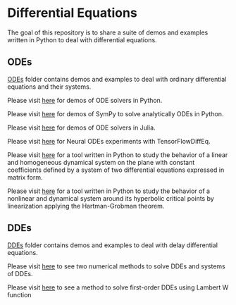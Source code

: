 # Differential Equations
The goal of this repository is to share a suite of demos and examples written in Python to deal with differential equations.

## ODEs
[ODEs](./ODEs) folder contains demos and examples to deal with ordinary differential equations and their systems.

Please visit [here](https://computationalmindset.com/en/neural-networks/ordinary-differential-equation-solvers.html) for demos of ODE solvers in Python.

Please visit [here](https://computationalmindset.com/en/mathematics/experiments-with-sympy-to-solve-odes-1st-order.html) for demos of SymPy to solve analytically ODEs in Python.

Please visit [here](https://computationalmindset.com/en/neural-networks/experiments-with-neural-odes-in-julia.html) for demos of ODE solvers in Julia.

Please visit [here](https://computationalmindset.com/en/neural-networks/experiments-with-neural-odes-in-python-with-tensorflowdiffeq.html) for Neural ODEs experiments with TensorFlowDiffEq.

Please visit [here](https://computationalmindset.com/en/mathematics/analyzer-of-a-constant-coefficient-linear-and-homogeneous-dynamical-system-on-plane.html) for a tool written in Python to study the behavior of a linear and homogeneous dynamical system on the plane with constant coefficients defined by a system of two differential equations expressed in matrix form.

Please visit [here](https://computationalmindset.com/en/mathematics/analyzer-of-a-nonlinear-autonomous-dynamical-system-on-plane-by-hartman-grobman-theorem.html) for a tool written in Python to study the behavior of a nonlinear and dynamical system around its hyperbolic critical points by linearization applying the Hartman-Grobman theorem.

## DDEs

[DDEs](./DDEs) folder contains demos and examples to deal with delay differential equations.

Please visit [here](https://computationalmindset.com/en/mathematics/solving-delay-differential-equations-in-python-using-numerical-methods.html) to see two numerical methods to solve DDEs and systems of DDEs. 

Please visit [here](https://computationalmindset.com/en/mathematics/method-solving-first-order-dde-using-lambert-w-function.html) to see a method to solve first-order DDEs using Lambert W function
